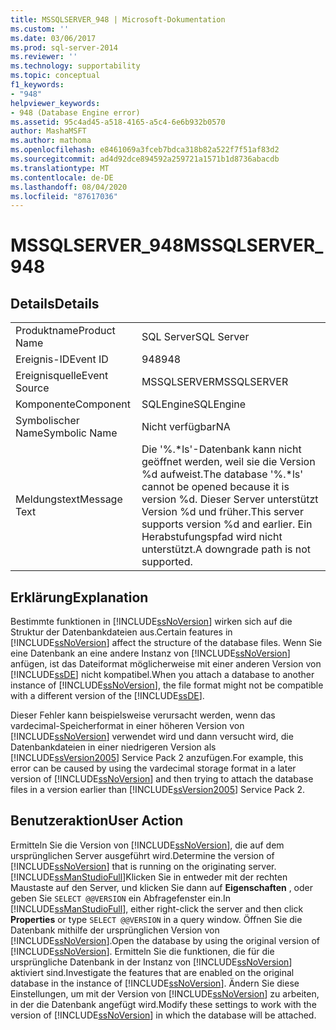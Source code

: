 ```yaml
---
title: MSSQLSERVER_948 | Microsoft-Dokumentation
ms.custom: ''
ms.date: 03/06/2017
ms.prod: sql-server-2014
ms.reviewer: ''
ms.technology: supportability
ms.topic: conceptual
f1_keywords:
- "948"
helpviewer_keywords:
- 948 (Database Engine error)
ms.assetid: 95c4ad45-a518-4165-a5c4-6e6b932b0570
author: MashaMSFT
ms.author: mathoma
ms.openlocfilehash: e8461069a3fceb7bdca318b82a522f7f51af83d2
ms.sourcegitcommit: ad4d92dce894592a259721a1571b1d8736abacdb
ms.translationtype: MT
ms.contentlocale: de-DE
ms.lasthandoff: 08/04/2020
ms.locfileid: "87617036"
---
```

# <a name="mssqlserver_948"></a><span data-ttu-id="dc74c-102">MSSQLSERVER_948</span><span class="sxs-lookup"><span data-stu-id="dc74c-102">MSSQLSERVER_948</span></span>
    
## <a name="details"></a><span data-ttu-id="dc74c-103">Details</span><span class="sxs-lookup"><span data-stu-id="dc74c-103">Details</span></span>  
  
|||  
|-|-|  
|<span data-ttu-id="dc74c-104">Produktname</span><span class="sxs-lookup"><span data-stu-id="dc74c-104">Product Name</span></span>|<span data-ttu-id="dc74c-105">SQL Server</span><span class="sxs-lookup"><span data-stu-id="dc74c-105">SQL Server</span></span>|  
|<span data-ttu-id="dc74c-106">Ereignis-ID</span><span class="sxs-lookup"><span data-stu-id="dc74c-106">Event ID</span></span>|<span data-ttu-id="dc74c-107">948</span><span class="sxs-lookup"><span data-stu-id="dc74c-107">948</span></span>|  
|<span data-ttu-id="dc74c-108">Ereignisquelle</span><span class="sxs-lookup"><span data-stu-id="dc74c-108">Event Source</span></span>|<span data-ttu-id="dc74c-109">MSSQLSERVER</span><span class="sxs-lookup"><span data-stu-id="dc74c-109">MSSQLSERVER</span></span>|  
|<span data-ttu-id="dc74c-110">Komponente</span><span class="sxs-lookup"><span data-stu-id="dc74c-110">Component</span></span>|<span data-ttu-id="dc74c-111">SQLEngine</span><span class="sxs-lookup"><span data-stu-id="dc74c-111">SQLEngine</span></span>|  
|<span data-ttu-id="dc74c-112">Symbolischer Name</span><span class="sxs-lookup"><span data-stu-id="dc74c-112">Symbolic Name</span></span>|<span data-ttu-id="dc74c-113">Nicht verfügbar</span><span class="sxs-lookup"><span data-stu-id="dc74c-113">NA</span></span>|  
|<span data-ttu-id="dc74c-114">Meldungstext</span><span class="sxs-lookup"><span data-stu-id="dc74c-114">Message Text</span></span>|<span data-ttu-id="dc74c-115">Die '%.\*ls'-Datenbank kann nicht geöffnet werden, weil sie die Version %d aufweist.</span><span class="sxs-lookup"><span data-stu-id="dc74c-115">The database '%.\*ls' cannot be opened because it is version %d.</span></span> <span data-ttu-id="dc74c-116">Dieser Server unterstützt Version %d und früher.</span><span class="sxs-lookup"><span data-stu-id="dc74c-116">This server supports version %d and earlier.</span></span> <span data-ttu-id="dc74c-117">Ein Herabstufungspfad wird nicht unterstützt.</span><span class="sxs-lookup"><span data-stu-id="dc74c-117">A downgrade path is not supported.</span></span>|  
  
## <a name="explanation"></a><span data-ttu-id="dc74c-118">Erklärung</span><span class="sxs-lookup"><span data-stu-id="dc74c-118">Explanation</span></span>  
 <span data-ttu-id="dc74c-119">Bestimmte funktionen in [!INCLUDE[ssNoVersion](../../includes/ssnoversion-md.md)] wirken sich auf die Struktur der Datenbankdateien aus.</span><span class="sxs-lookup"><span data-stu-id="dc74c-119">Certain features in [!INCLUDE[ssNoVersion](../../includes/ssnoversion-md.md)] affect the structure of the database files.</span></span> <span data-ttu-id="dc74c-120">Wenn Sie eine Datenbank an eine andere Instanz von [!INCLUDE[ssNoVersion](../../includes/ssnoversion-md.md)] anfügen, ist das Dateiformat möglicherweise mit einer anderen Version von [!INCLUDE[ssDE](../../includes/ssde-md.md)] nicht kompatibel.</span><span class="sxs-lookup"><span data-stu-id="dc74c-120">When you attach a database to another instance of [!INCLUDE[ssNoVersion](../../includes/ssnoversion-md.md)], the file format might not be compatible with a different version of the [!INCLUDE[ssDE](../../includes/ssde-md.md)].</span></span>  
  
 <span data-ttu-id="dc74c-121">Dieser Fehler kann beispielsweise verursacht werden, wenn das vardecimal-Speicherformat in einer höheren Version von [!INCLUDE[ssNoVersion](../../includes/ssnoversion-md.md)] verwendet wird und dann versucht wird, die Datenbankdateien in einer niedrigeren Version als [!INCLUDE[ssVersion2005](../../includes/ssversion2005-md.md)] Service Pack 2 anzufügen.</span><span class="sxs-lookup"><span data-stu-id="dc74c-121">For example, this error can be caused by using the vardecimal storage format in a later version of [!INCLUDE[ssNoVersion](../../includes/ssnoversion-md.md)] and then trying to attach the database files in a version earlier than [!INCLUDE[ssVersion2005](../../includes/ssversion2005-md.md)] Service Pack 2.</span></span>  
  
## <a name="user-action"></a><span data-ttu-id="dc74c-122">Benutzeraktion</span><span class="sxs-lookup"><span data-stu-id="dc74c-122">User Action</span></span>  
 <span data-ttu-id="dc74c-123">Ermitteln Sie die Version von [!INCLUDE[ssNoVersion](../../includes/ssnoversion-md.md)], die auf dem ursprünglichen Server ausgeführt wird.</span><span class="sxs-lookup"><span data-stu-id="dc74c-123">Determine the version of [!INCLUDE[ssNoVersion](../../includes/ssnoversion-md.md)] that is running on the originating server.</span></span> <span data-ttu-id="dc74c-124">[!INCLUDE[ssManStudioFull](../../includes/ssmanstudiofull-md.md)]Klicken Sie in entweder mit der rechten Maustaste auf den Server, und klicken Sie dann auf **Eigenschaften** , oder geben Sie `SELECT @@VERSION` ein Abfragefenster ein.</span><span class="sxs-lookup"><span data-stu-id="dc74c-124">In [!INCLUDE[ssManStudioFull](../../includes/ssmanstudiofull-md.md)], either right-click the server and then click **Properties** or type `SELECT @@VERSION` in a query window.</span></span> <span data-ttu-id="dc74c-125">Öffnen Sie die Datenbank mithilfe der ursprünglichen Version von [!INCLUDE[ssNoVersion](../../includes/ssnoversion-md.md)].</span><span class="sxs-lookup"><span data-stu-id="dc74c-125">Open the database by using the original version of [!INCLUDE[ssNoVersion](../../includes/ssnoversion-md.md)].</span></span> <span data-ttu-id="dc74c-126">Ermitteln Sie die funktionen, die für die ursprüngliche Datenbank in der Instanz von [!INCLUDE[ssNoVersion](../../includes/ssnoversion-md.md)] aktiviert sind.</span><span class="sxs-lookup"><span data-stu-id="dc74c-126">Investigate the features that are enabled on the original database in the instance of [!INCLUDE[ssNoVersion](../../includes/ssnoversion-md.md)].</span></span> <span data-ttu-id="dc74c-127">Ändern Sie diese Einstellungen, um mit der Version von [!INCLUDE[ssNoVersion](../../includes/ssnoversion-md.md)] zu arbeiten, in der die Datenbank angefügt wird.</span><span class="sxs-lookup"><span data-stu-id="dc74c-127">Modify these settings to work with the version of [!INCLUDE[ssNoVersion](../../includes/ssnoversion-md.md)] in which the database will be attached.</span></span>  
  
  
